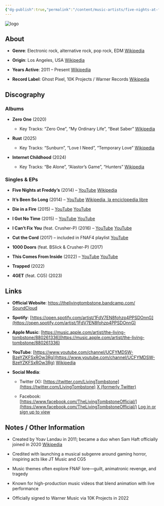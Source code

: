 ```yaml
---
{"dg-publish":true,"permalink":"/content/music-artists/five-nights-at-freddys-music/","tags":["#MusicArtist"],"noteIcon":"","created":"2025-04-28T16:45:25.471+02:00","updated":"2025-04-28T17:00:27.793+02:00"}
---
```



<img src="/img/MALOGO/FNAF.png" alt="logo" class="round-img round-img-100">

## About

- **Genre**: Electronic rock, alternative rock, pop rock, EDM [Wikipedia](https://en.wikipedia.org/wiki/The_Living_Tombstone?utm_source=chatgpt.com)
    
- **Origin**: Los Angeles, USA [Wikipedia](https://en.wikipedia.org/wiki/The_Living_Tombstone?utm_source=chatgpt.com)
    
- **Years Active**: 2011 – Present [Wikipedia](https://en.wikipedia.org/wiki/The_Living_Tombstone?utm_source=chatgpt.com)
    
- **Record Label**: Ghost Pixel, 10K Projects / Warner Records [Wikipedia](https://en.wikipedia.org/wiki/The_Living_Tombstone?utm_source=chatgpt.com)
    

## Discography

### Albums

- **Zero One** (2020)
    
    - Key Tracks: “Zero One”, “My Ordinary Life”, “Beat Saber” [Wikipedia](https://en.wikipedia.org/wiki/The_Living_Tombstone?utm_source=chatgpt.com)
        
- **Rust** (2025)
    
    - Key Tracks: “Sunburn”, “Love I Need”, “Temporary Love” [Wikipedia](https://en.wikipedia.org/wiki/The_Living_Tombstone?utm_source=chatgpt.com)
        
- **Internet Childhood** (2024)
    
    - Key Tracks: “Be Alone”, “Alastor’s Game”, “Hunters” [Wikipedia](https://en.wikipedia.org/wiki/The_Living_Tombstone?utm_source=chatgpt.com)
        

### Singles & EPs

- **Five Nights at Freddy’s** (2014) – [YouTube](https://www.youtube.com/watch?v=OmKvVuEg5xE) [Wikipedia](https://en.wikipedia.org/wiki/Five_Nights_at_Freddy%27s_%28song%29?utm_source=chatgpt.com)
    
- **It’s Been So Long** (2014) – [YouTube](https://www.youtube.com/watch?v=dy9ugPD6_AE) [Wikipedia, la enciclopedia libre](https://es.wikipedia.org/wiki/It%27s_Been_So_Long_%28canci%C3%B3n%29?utm_source=chatgpt.com)
    
- **Die in a Fire** (2015) – [YouTube](https://www.youtube.com/watch?v=adPPajWXdVM) [YouTube](https://www.youtube.com/watch?v=adPPajWXdVM&utm_source=chatgpt.com)
    
- **I Got No Time** (2015) – [YouTube](https://www.youtube.com/watch?v=YREhVveHq9k) [YouTube](https://www.youtube.com/watch?v=YREhVveHq9k&utm_source=chatgpt.com)
    
- **I Can’t Fix You** (feat. Crusher-P) (2016) – [YouTube](https://www.youtube.com/watch?v=ds20Bu62P6I) [YouTube](https://www.youtube.com/watch?pp=0gcJCdgAo7VqN5tD&v=ds20Bu62P6I&utm_source=chatgpt.com)
    
- **Cut the Cord** (2017) – included in FNAF4 playlist [YouTube](https://www.youtube.com/playlist?list=PLyR_9-uKGZC4_t-OiIdmWTEBWxiiIETgB&utm_source=chatgpt.com)
    
- **1000 Doors** (feat. BSlick & Crusher-P) (2017)
    
- **This Comes From Inside** (2022) – [YouTube](https://www.youtube.com/watch?v=X6ELpluyZyg) [YouTube](https://www.youtube.com/watch?v=X6ELpluyZyg&utm_source=chatgpt.com)
    
- **Trapped** (2022)
    
- **4GET** (feat. CG5) (2023)
    

## Links

- **Official Website**: https://thelivingtombstone.bandcamp.com/ [SoundCloud](https://soundcloud.com/tltombstone/i-cant-fix-you-feat-crusher-p?utm_source=chatgpt.com)
    
- **Spotify**: [https://open.spotify.com/artist/1FdV7EN8fohzp4PPSDOnnG](https://open.spotify.com/artist/1FdV7EN8fohzp4PPSDOnnG)
    
- **Apple Music**: [https://music.apple.com/artist/the-living-tombstone/880261336](https://music.apple.com/artist/the-living-tombstone/880261336)
    
- **YouTube**: [https://www.youtube.com/channel/UCFYMDSW-BzeYZKFSxROw3Rg](https://www.youtube.com/channel/UCFYMDSW-BzeYZKFSxROw3Rg) [Wikipedia](https://en.wikipedia.org/wiki/The_Living_Tombstone?utm_source=chatgpt.com)
    
- **Social Media**:
    
    - Twitter (X): [https://twitter.com/LivingTombstone](https://twitter.com/LivingTombstone) [X (formerly Twitter)](https://twitter.com/livingtombstone/?lang=it&utm_source=chatgpt.com)
        
    - Facebook: [https://www.facebook.com/TheLivingTombstoneOfficial/](https://www.facebook.com/TheLivingTombstoneOfficial/) [Log in or sign up to view](https://www.facebook.com/TheLivingTombstoneOfficial/?utm_source=chatgpt.com)
        

## Notes / Other Information

- Created by Yoav Landau in 2011; became a duo when Sam Haft officially joined in 2020 [Wikipedia](https://en.wikipedia.org/wiki/The_Living_Tombstone?utm_source=chatgpt.com)
    
- Credited with launching a musical subgenre around gaming horror, inspiring acts like JT Music and CG5
    
- Music themes often explore FNAF lore—guilt, animatronic revenge, and tragedy
    
- Known for high-production music videos that blend animation with live performance
    
- Officially signed to Warner Music via 10K Projects in 2022